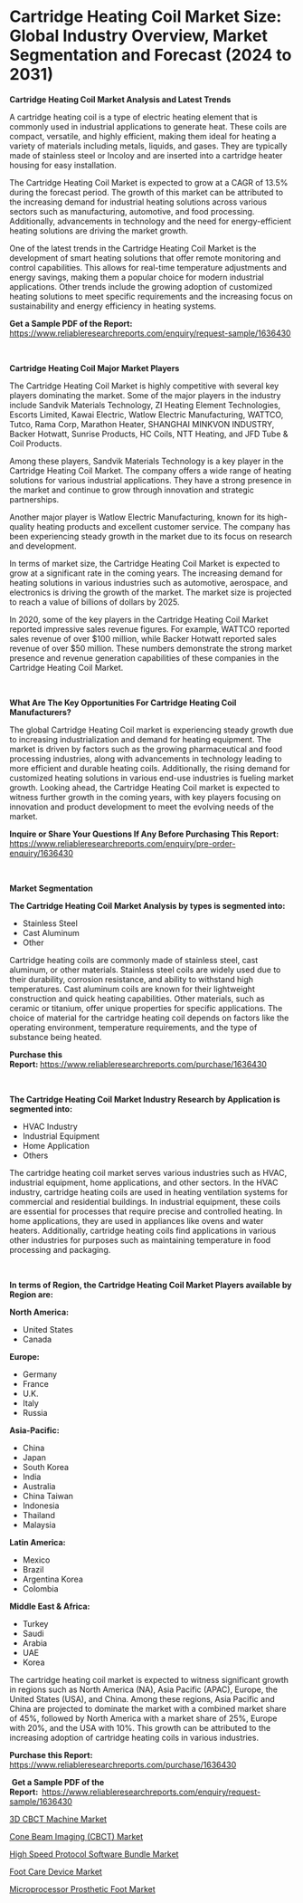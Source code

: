 <p><h1>Cartridge Heating Coil Market Size: Global Industry Overview, Market Segmentation and Forecast (2024 to 2031)</h1></p><p><strong>Cartridge Heating Coil Market Analysis and Latest Trends</strong></p>
<p><p>A cartridge heating coil is a type of electric heating element that is commonly used in industrial applications to generate heat. These coils are compact, versatile, and highly efficient, making them ideal for heating a variety of materials including metals, liquids, and gases. They are typically made of stainless steel or Incoloy and are inserted into a cartridge heater housing for easy installation.</p><p>The Cartridge Heating Coil Market is expected to grow at a CAGR of 13.5% during the forecast period. The growth of this market can be attributed to the increasing demand for industrial heating solutions across various sectors such as manufacturing, automotive, and food processing. Additionally, advancements in technology and the need for energy-efficient heating solutions are driving the market growth.</p><p>One of the latest trends in the Cartridge Heating Coil Market is the development of smart heating solutions that offer remote monitoring and control capabilities. This allows for real-time temperature adjustments and energy savings, making them a popular choice for modern industrial applications. Other trends include the growing adoption of customized heating solutions to meet specific requirements and the increasing focus on sustainability and energy efficiency in heating systems.</p></p>
<p><strong>Get a Sample PDF of the Report:&nbsp;</strong> <a href="https://www.reliableresearchreports.com/enquiry/request-sample/1636430">https://www.reliableresearchreports.com/enquiry/request-sample/1636430</a></p>
<p>&nbsp;</p>
<p><strong>Cartridge Heating Coil Major Market Players</strong></p>
<p><p>The Cartridge Heating Coil Market is highly competitive with several key players dominating the market. Some of the major players in the industry include Sandvik Materials Technology, ZI Heating Element Technologies, Escorts Limited, Kawai Electric, Watlow Electric Manufacturing, WATTCO, Tutco, Rama Corp, Marathon Heater, SHANGHAI MINKVON INDUSTRY, Backer Hotwatt, Sunrise Products, HC Coils, NTT Heating, and JFD Tube & Coil Products.</p><p>Among these players, Sandvik Materials Technology is a key player in the Cartridge Heating Coil Market. The company offers a wide range of heating solutions for various industrial applications. They have a strong presence in the market and continue to grow through innovation and strategic partnerships.</p><p>Another major player is Watlow Electric Manufacturing, known for its high-quality heating products and excellent customer service. The company has been experiencing steady growth in the market due to its focus on research and development.</p><p>In terms of market size, the Cartridge Heating Coil Market is expected to grow at a significant rate in the coming years. The increasing demand for heating solutions in various industries such as automotive, aerospace, and electronics is driving the growth of the market. The market size is projected to reach a value of billions of dollars by 2025.</p><p>In 2020, some of the key players in the Cartridge Heating Coil Market reported impressive sales revenue figures. For example, WATTCO reported sales revenue of over $100 million, while Backer Hotwatt reported sales revenue of over $50 million. These numbers demonstrate the strong market presence and revenue generation capabilities of these companies in the Cartridge Heating Coil Market.</p></p>
<p>&nbsp;</p>
<p><strong>What Are The Key Opportunities For Cartridge Heating Coil Manufacturers?</strong></p>
<p><p>The global Cartridge Heating Coil market is experiencing steady growth due to increasing industrialization and demand for heating equipment. The market is driven by factors such as the growing pharmaceutical and food processing industries, along with advancements in technology leading to more efficient and durable heating coils. Additionally, the rising demand for customized heating solutions in various end-use industries is fueling market growth. Looking ahead, the Cartridge Heating Coil market is expected to witness further growth in the coming years, with key players focusing on innovation and product development to meet the evolving needs of the market.</p></p>
<p><strong>Inquire or Share Your Questions If Any Before Purchasing This Report:</strong> <a href="https://www.reliableresearchreports.com/enquiry/pre-order-enquiry/1636430">https://www.reliableresearchreports.com/enquiry/pre-order-enquiry/1636430</a></p>
<p>&nbsp;</p>
<p><strong>Market Segmentation</strong></p>
<p><strong>The Cartridge Heating Coil Market Analysis by types is segmented into:</strong></p>
<p><ul><li>Stainless Steel</li><li>Cast Aluminum</li><li>Other</li></ul></p>
<p><p>Cartridge heating coils are commonly made of stainless steel, cast aluminum, or other materials. Stainless steel coils are widely used due to their durability, corrosion resistance, and ability to withstand high temperatures. Cast aluminum coils are known for their lightweight construction and quick heating capabilities. Other materials, such as ceramic or titanium, offer unique properties for specific applications. The choice of material for the cartridge heating coil depends on factors like the operating environment, temperature requirements, and the type of substance being heated.</p></p>
<p><strong>Purchase this Report:&nbsp;</strong><a href="https://www.reliableresearchreports.com/purchase/1636430">https://www.reliableresearchreports.com/purchase/1636430</a></p>
<p>&nbsp;</p>
<p><strong>The Cartridge Heating Coil Market Industry Research by Application is segmented into:</strong></p>
<p><ul><li>HVAC Industry</li><li>Industrial Equipment</li><li>Home Application</li><li>Others</li></ul></p>
<p><p>The cartridge heating coil market serves various industries such as HVAC, industrial equipment, home applications, and other sectors. In the HVAC industry, cartridge heating coils are used in heating ventilation systems for commercial and residential buildings. In industrial equipment, these coils are essential for processes that require precise and controlled heating. In home applications, they are used in appliances like ovens and water heaters. Additionally, cartridge heating coils find applications in various other industries for purposes such as maintaining temperature in food processing and packaging.</p></p>
<p>&nbsp;</p>
<p><strong>In terms of Region, the Cartridge Heating Coil Market Players available by Region are:</strong></p>
<p>
    <p> <strong> North America: </strong>
        <ul>
            <li>United States</li>
            <li>Canada</li>
        </ul>
        </p> 
    <p> <strong> Europe: </strong>
        <ul>
            <li>Germany</li>
            <li>France</li>
            <li>U.K.</li>
            <li>Italy</li>
            <li>Russia</li>
        </ul>
        </p> 
    <p> <strong> Asia-Pacific: </strong>
        <ul>
            <li>China</li>
            <li>Japan</li>
            <li>South Korea</li>
            <li>India</li>
            <li>Australia</li>
            <li>China Taiwan</li>
            <li>Indonesia</li>
            <li>Thailand</li>
            <li>Malaysia</li>
        </ul>
        </p> 
    <p> <strong> Latin America: </strong>
        <ul>
            <li>Mexico</li>
            <li>Brazil</li>
            <li>Argentina Korea</li>
            <li>Colombia</li>
        </ul>
        </p> 
    <p> <strong> Middle East & Africa: </strong>
        <ul>
            <li>Turkey</li>
            <li>Saudi</li>
            <li>Arabia</li>
            <li>UAE</li>
            <li>Korea</li>
        </ul>
    </p>
    </p>
<p><p>The cartridge heating coil market is expected to witness significant growth in regions such as North America (NA), Asia Pacific (APAC), Europe, the United States (USA), and China. Among these regions, Asia Pacific and China are projected to dominate the market with a combined market share of 45%, followed by North America with a market share of 25%, Europe with 20%, and the USA with 10%. This growth can be attributed to the increasing adoption of cartridge heating coils in various industries.</p></p>
<p><strong>Purchase this Report: </strong><a href="https://www.reliableresearchreports.com/purchase/1636430">https://www.reliableresearchreports.com/purchase/1636430</a></p>
<p>&nbsp;<strong>Get a Sample PDF of the Report:&nbsp;&nbsp;</strong><a href="https://www.reliableresearchreports.com/enquiry/request-sample/1636430">https://www.reliableresearchreports.com/enquiry/request-sample/1636430</a></p>
<p><strong></strong></p>
<p><p><a href="https://issuu.com/reportprime-2/docs/3d-cbct-machine-market-size-2030.pptx">3D CBCT Machine Market</a></p><p><a href="https://issuu.com/reportprime-2/docs/cone-beam-imaging-cbct-market-size-2030.pptx">Cone Beam Imaging (CBCT) Market</a></p><p><a href="https://github.com/Alonsoolds3wq1d81czn8rbol/Market-Research-Report-List-1/blob/main/high-speed-protocol-software-bundle-market.md">High Speed Protocol Software Bundle Market</a></p><p><a href="https://medium.com/@jazminjones30/foot-care-device-market-research-report-its-history-and-forecast-2024-to-2031-a2f3b6f4a267">Foot Care Device Market</a></p><p><a href="https://medium.com/@jazminjones30/microprocessor-prosthetic-foot-market-outlook-industry-overview-and-forecast-2024-to-2031-f4ac9e9d59ca">Microprocessor Prosthetic Foot Market</a></p></p>